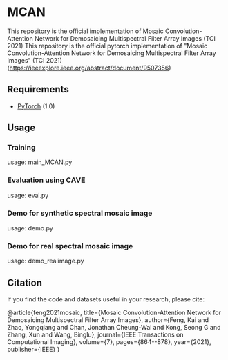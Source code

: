# MCAN
This repository is the official implementation of Mosaic Convolution-Attention Network for Demosaicing Multispectral Filter Array Images (TCI 2021)
This repository is the official pytorch implementation of "Mosaic Convolution-Attention Network for Demosaicing Multispectral Filter Array Images" (TCI 2021) (https://ieeexplore.ieee.org/abstract/document/9507356)

## Requirements

* [PyTorch](https://pytorch.org/) (1.0)

## Usage
### Training
usage: main_MCAN.py

### Evaluation using CAVE
usage: eval.py

### Demo for synthetic spectral mosaic image
usage: demo.py

### Demo for real spectral mosaic image
usage: demo_realimage.py

## Citation

If you find the code and datasets useful in your research, please cite:

@article{feng2021mosaic, title={Mosaic Convolution-Attention Network for Demosaicing Multispectral Filter Array Images}, author={Feng, Kai and Zhao, Yongqiang and Chan, Jonathan Cheung-Wai and Kong, Seong G and Zhang, Xun and Wang, Binglu}, journal={IEEE Transactions on Computational Imaging}, volume={7}, pages={864--878}, year={2021}, publisher={IEEE} }
